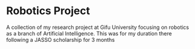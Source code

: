 # Robotics Project
A collection of my research project at Gifu University focusing on robotics as a branch of Artificial Intelligence. This was for my duration there following a JASSO scholarship for 3 months

